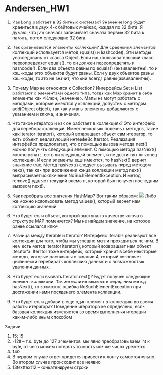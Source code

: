 # Andersen_HW1
1.	Как Long работает в 32 битных системах?
Значение long будет храниться в двух 4-х байтовых ячейках, каждая по 32 бита. Я думаю, что jvm сначала записывает сначала первые 32 бита в память, потом следующие 32 бита.

2.	Как сравниваются элементы коллекций?
Для сравнения элементов коллекций используется метод equals() и hashcode(). Эти методы унаследованы от класса Object.
Если наш пользовательский класс переопределяет equals(), то он должен переопределять и hashcode().
Если два объекта равны по equals() (эквивалентны), то и хэш-коды этих объектов будут равны.
Если у двух объектов равны хэш-коды, то это не значит, что они всегда равны(эквивалентны).

3.	Почему Мар не относится к Collection?
Интерфейсы Set и List работают с элементами одного типа, тогда как Map хранит в себе элементы как <Ключ, Значение>. Мапы не могут работать с методами, которые имеются у коллекций, допустим с методом add(Object object), так как у мапы элементы добавляются с указанием и ключа, и значения.

4.	Что такое итератор и как он работает в коллекциях?
Это интерфейс для перебора коллекций. Имеет несколько полезных методов, такие как Iterator<E> iterator(), который возвращает объект сам итератор, то есть объект, реализующий интерфейс Iterator. Реализация интерфейса предполагает, что с помощью вызова метода next() можно получить следующий элемент. С помощью метода hasNext() можно узнать, есть ли следующий элемент, и не достигнут ли конец коллекции. И если элементы еще имеются, то hasNext() вернет значение true. Метод hasNext() следует вызывать перед методом next(), так как при достижении конца коллекции метод next() выбрасывает исключение NoSuchElementException. И метод remove() удаляет текущий элемент, который был получен последним вызовом next().

5.	Как перебрать все значения HashMap?
Вот таким образом: 
![](https://sun9-69.userapi.com/impg/smPOrlimGUfpv34Spz1IWVNXO2z6DkKIBs3lCQ/PDiCHzjVqdk.jpg?size=544x85&quality=96&sign=8a4de3f2facab0a384d0c688ebc8755e&type=album)
Либо же можно использовать метод values(), который вернет нам коллекцию значений

6.	Что будет если объект, который выступал в качестве ключа в структуре MAP поменяется?
Мы не найдем значение, на которое ранее ссылался ключ

7.	Разница между Iterable и Iterator?
Интерфейс Iterable реализуют все коллекции для того, чтобы мы успешно могли проходиться по ним. В нем есть метод Iterator iterator(), который возвращает нам объект Iterator’a. Iterator тоже интерфейс, который хранит в себе некоторые методы, которые расписаны в задании 4, который позволяет циклически перебирать коллекцию данных и с возможностью удаления данных.

8.	Что будет если вызвать Iterator.next()?
Будет получен следующие элемент коллекции. Так же если не вызывать перед ним метод hasNext(), то возможно ошибка NoSuchElementException при достижении нами послденего элемента коллекции.

9.	Что будет если добавить еще один элемент в коллекцию во время работы итератора?
Поведение итератора не определено, если базовая коллекция изменяется во время выполнения итерации каким-либо иным способом


Задачи

1.	15; 15
2.	-128 – т.к. byte до 127 элементов, мы явно преобразовываем int к byte, от чего можем потерять точность или же число урежется
3.	149
4.	В первом случае ответ придется привести к лонгу самостоятельно. Во втором случае происходит все неявно
5.	13texttext12 – конкатенируем строки

